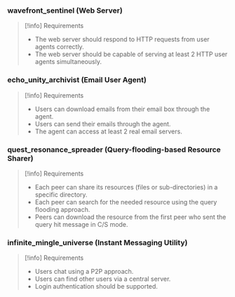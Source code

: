 ### wavefront_sentinel (Web Server)

> [!info] Requirements
> 
> - The web server should respond to HTTP requests from user agents correctly.
> - The web server should be capable of serving at least 2 HTTP user agents simultaneously.

### echo_unity_archivist (Email User Agent)

> [!info] Requirements
> 
> - Users can download emails from their email box through the agent.
> - Users can send their emails through the agent.
> - The agent can access at least 2 real email servers.

### quest_resonance_spreader (Query-flooding-based Resource Sharer)

> [!info] Requirements
> 
> - Each peer can share its resources (files or sub-directories) in a specific directory.
> - Each peer can search for the needed resource using the query flooding approach.
> - Peers can download the resource from the first peer who sent the query hit message in C/S mode.

### infinite_mingle_universe (Instant Messaging Utility)

> [!info] Requirements
> 
> - Users chat using a P2P approach.
> - Users can find other users via a central server.
> - Login authentication should be supported.